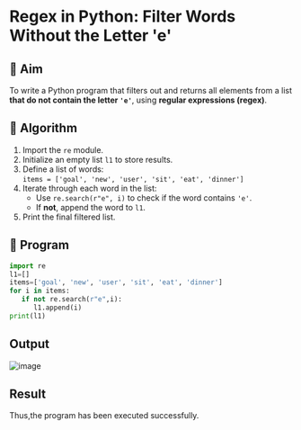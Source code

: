 # Regex in Python: Filter Words Without the Letter 'e'

## 🎯 Aim
To write a Python program that filters out and returns all elements from a list **that do not contain the letter `'e'`**, using **regular expressions (regex)**.

## 🧠 Algorithm
1. Import the `re` module.
2. Initialize an empty list `l1` to store results.
3. Define a list of words:  
   `items = ['goal', 'new', 'user', 'sit', 'eat', 'dinner']`
4. Iterate through each word in the list:
   - Use `re.search(r"e", i)` to check if the word contains `'e'`.
   - If **not**, append the word to `l1`.
5. Print the final filtered list.

## 🧾 Program
```python
import re
l1=[]
items=['goal', 'new', 'user', 'sit', 'eat', 'dinner'] 
for i in items:
   if not re.search(r"e",i):
      l1.append(i)
print(l1)
```
## Output

![image](https://github.com/user-attachments/assets/81efb6ee-4030-4118-8559-da2feb1cef69)

## Result
Thus,the program has been executed successfully.


